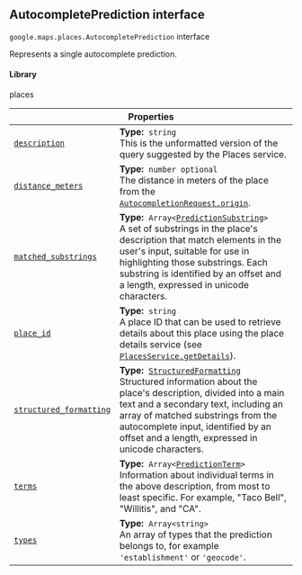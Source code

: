 
<devsite-heading text=" AutocompletePrediction interface" for="AutocompletePrediction" level="h2" link="" toc="" back-to-top=""><h2 id="AutocompletePrediction" is-upgraded="">AutocompletePrediction interface</h2></devsite-heading>
<p>
<code translate="no" dir="ltr"><span itemprop="path">google.maps.places</span>.<span itemprop="name">AutocompletePrediction</span></code>
interface
</p>
<p>Represents a single autocomplete prediction.</p>
<devsite-heading text="Library" for="library_5" level="h4" link=""><h4 is-upgraded="" id="library_5">Library</h4></devsite-heading>
<p>places</p>
<div class="devsite-table-wrapper"><table class="properties responsive" summary="interface AutocompletePrediction - Properties">
<thead>
<tr><th colspan="2">Properties</th>
</tr></thead>
<tbody>
<tr id="AutocompletePrediction.description">
<td itemprop="property"><code translate="no" dir="ltr"><a class="secret-link" href="#AutocompletePrediction.description"><span>description</span></a></code></td>
<td><div><strong>Type:</strong>&nbsp; <code translate="no" dir="ltr">string</code></div>
<div class="desc">This is the unformatted version of the query suggested by the Places service.</div></td>
</tr>
<tr id="AutocompletePrediction.distance_meters">
<td itemprop="property"><code translate="no" dir="ltr"><a class="secret-link" href="#AutocompletePrediction.distance_meters"><span>distance_meters</span></a></code></td>
<td><div><strong>Type:</strong>&nbsp; <code translate="no" dir="ltr">number <span class="optional-type-annotation">optional</span></code></div>
<div class="desc">The distance in meters of the place from the <code translate="no" dir="ltr"><a href="/maps/documentation/javascript/reference/places-autocomplete-service#AutocompletionRequest.origin">AutocompletionRequest.origin</a></code>.</div></td>
</tr>
<tr id="AutocompletePrediction.matched_substrings">
<td itemprop="property"><code translate="no" dir="ltr"><a class="secret-link" href="#AutocompletePrediction.matched_substrings"><span>matched_substrings</span></a></code></td>
<td><div><strong>Type:</strong>&nbsp; <code translate="no" dir="ltr">Array&lt;<a href="PredictionSubstring.md">PredictionSubstring</a>&gt;</code></div>
<div class="desc">A set of substrings in the place's description that match elements in the user's input, suitable for use in highlighting those substrings. Each substring is identified by an offset and a length, expressed in unicode characters.</div></td>
</tr>
<tr id="AutocompletePrediction.place_id">
<td itemprop="property"><code translate="no" dir="ltr"><a class="secret-link" href="#AutocompletePrediction.place_id"><span>place_id</span></a></code></td>
<td><div><strong>Type:</strong>&nbsp; <code translate="no" dir="ltr">string</code></div>
<div class="desc">A place ID that can be used to retrieve details about this place using the place details service (see <code translate="no" dir="ltr"><a href="/maps/documentation/javascript/reference/places-service#PlacesService.getDetails">PlacesService.getDetails</a></code>).</div></td>
</tr>
<tr id="AutocompletePrediction.structured_formatting">
<td itemprop="property"><code translate="no" dir="ltr"><a class="secret-link" href="#AutocompletePrediction.structured_formatting"><span>structured_formatting</span></a></code></td>
<td><div><strong>Type:</strong>&nbsp; <code translate="no" dir="ltr"><a href="StructuredFormatting.md">StructuredFormatting</a></code></div>
<div class="desc">Structured information about the place's description, divided into a main text and a secondary text, including an array of matched substrings from the autocomplete input, identified by an offset and a length, expressed in unicode characters.</div></td>
</tr>
<tr id="AutocompletePrediction.terms">
<td itemprop="property"><code translate="no" dir="ltr"><a class="secret-link" href="#AutocompletePrediction.terms"><span>terms</span></a></code></td>
<td><div><strong>Type:</strong>&nbsp; <code translate="no" dir="ltr">Array&lt;<a href="PredictionTerm.md">PredictionTerm</a>&gt;</code></div>
<div class="desc">Information about individual terms in the above description, from most to least specific. For example, "Taco Bell", "Willitis", and "CA".</div></td>
</tr>
<tr id="AutocompletePrediction.types">
<td itemprop="property"><code translate="no" dir="ltr"><a class="secret-link" href="#AutocompletePrediction.types"><span>types</span></a></code></td>
<td><div><strong>Type:</strong>&nbsp; <code translate="no" dir="ltr">Array&lt;string&gt;</code></div>
<div class="desc">An array of types that the prediction belongs to, for example <code translate="no" dir="ltr">'establishment'</code> or <code translate="no" dir="ltr">'geocode'</code>.</div></td>
</tr>
</tbody>
</table></div>
<script src="replace_links.js"></script>
